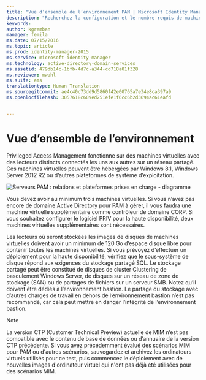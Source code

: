 ```yaml
---
title: "Vue d’ensemble de l’environnement PAM | Microsoft Identity Manager"
description: "Recherchez la configuration et le nombre requis de machines virtuelles pour un déploiement réussi de Privileged Access Management."
keywords: 
author: kgremban
manager: femila
ms.date: 07/15/2016
ms.topic: article
ms.prod: identity-manager-2015
ms.service: microsoft-identity-manager
ms.technology: active-directory-domain-services
ms.assetid: 479db14c-1bfb-4d7c-a344-cd718a01f328
ms.reviewer: mwahl
ms.suite: ems
translationtype: Human Translation
ms.sourcegitcommit: ae4c40c73dd9d5860f42e00765a7e34e8ca397a9
ms.openlocfilehash: 3057618c609ed251efe1f6cc6b2d3694ac61eafd


---
```


# Vue d’ensemble de l’environnement

Privileged Access Management fonctionne sur des machines virtuelles avec des lecteurs distincts connectés les uns aux autres sur un réseau partagé. Ces machines virtuelles peuvent être hébergées par Windows 8.1, Windows Server 2012 R2 ou d’autres plateformes de système d’exploitation.

![Serveurs PAM : relations et plateformes prises en charge - diagramme](media/pam-test-lab-architecture.png)

Vous devez avoir au minimum trois machines virtuelles.  Si vous n’avez pas encore de domaine Active Directory pour PAM à gérer, il vous faudra une machine virtuelle supplémentaire comme contrôleur de domaine CORP.  Si vous souhaitez configurer le logiciel PRIV pour la haute disponibilité, deux machines virtuelles supplémentaires sont nécessaires.

Les lecteurs où seront stockées les images de disques de machines virtuelles doivent avoir un minimum de 120 Go d’espace disque libre pour contenir toutes les machines virtuelles.  Si vous prévoyez d’effectuer un déploiement pour la haute disponibilité, vérifiez que le sous-système de disque répond aux exigences du stockage partagé SQL.  Le stockage partagé peut être constitué de disques de cluster Clustering de basculement Windows Server, de disques sur un réseau de zone de stockage (SAN) ou de partages de fichiers sur un serveur SMB. Notez qu’il doivent être dédiés à l’environnement bastion. Le partage du stockage avec d’autres charges de travail en dehors de l’environnement bastion n’est pas recommandé, car cela peut mettre en danger l’intégrité de l’environnement bastion.

> [!NOTE]
> La version CTP (Customer Technical Preview) actuelle de MIM n’est pas compatible avec le contenu de base de données ou d’annuaire de la version CTP précédente. Si vous avez précédemment évalué des scénarios MIM pour PAM ou d'autres scénarios, sauvegardez et archivez les ordinateurs virtuels utilisés pour ce test, puis commencez le déploiement avec de nouvelles images d'ordinateur virtuel qui n'ont pas déjà été utilisées pour des scénarios MIM.



<!--HONumber=Jul16_HO3-->


